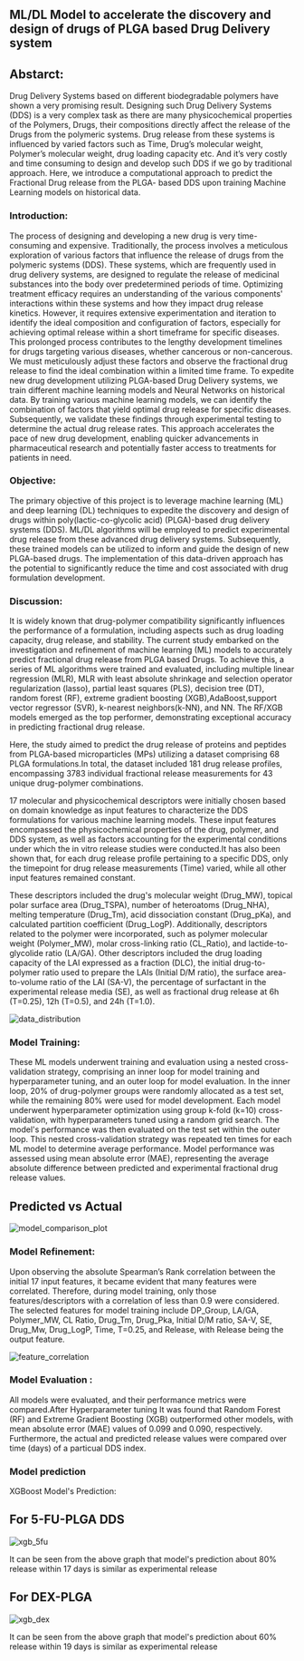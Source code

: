 ## ML/DL Model to accelerate the discovery and design of drugs of PLGA based Drug Delivery system
## Abstarct:
Drug Delivery Systems based on different biodegradable polymers have shown a very promising result. Designing such Drug Delivery Systems (DDS) is a very complex task as there are many physicochemical properties of the Polymers, Drugs, their compositions directly affect the release of the Drugs from the polymeric systems. Drug release from these systems is influenced by varied factors such as Time, Drug’s molecular weight, Polymer’s molecular weight, drug loading capacity etc. And it’s very costly and time consuming to design and develop such DDS if we go by traditional approach. Here, we introduce a computational approach to predict the Fractional Drug release from the PLGA- based DDS upon training Machine Learning models on historical data.
### Introduction:
The process of designing and developing a new drug is very time-consuming and expensive. Traditionally, the process involves a meticulous exploration of various factors that influence the release of drugs from the polymeric systems (DDS). These systems, which are frequently used in drug delivery systems, are designed to regulate the release of medicinal substances into the body over predetermined periods of time. Optimizing treatment efficacy requires an understanding of the various components' interactions within these systems and how they impact drug release kinetics. However, it requires extensive experimentation and iteration to identify the ideal composition and configuration of factors, especially for achieving optimal release within a short timeframe for specific diseases. This prolonged process contributes to the lengthy development timelines for drugs targeting various diseases, whether cancerous or non-cancerous. We must meticulously adjust these factors and observe the fractional drug release to find the ideal combination within a limited time frame.
To expedite new drug development utilizing PLGA-based Drug Delivery systems, we train different machine learning models and Neural Networks on historical data. By training various machine learning models, we can identify the combination of factors that yield optimal drug release for specific diseases. Subsequently, we validate these findings through experimental testing to determine the actual drug release rates. This approach accelerates the pace of new drug development, enabling quicker advancements in pharmaceutical research and potentially faster access to treatments for patients in need.

### Objective: 
The primary objective of this project is to leverage machine learning (ML) and deep learning (DL) techniques to expedite the discovery and design of drugs within poly(lactic-co-glycolic acid) (PLGA)-based drug delivery systems (DDS). ML/DL algorithms will be employed to predict experimental drug release from these advanced drug delivery systems. Subsequently, these trained models can be utilized to inform and guide the design of new PLGA-based drugs. The implementation of this data-driven approach has the potential to significantly reduce the time and cost associated with drug formulation development.

### Discussion:
It is widely known that drug-polymer compatibility significantly influences the performance of a formulation, including aspects such as drug loading capacity, drug release, and stability. The current study embarked on the investigation and refinement of machine learning (ML) models to accurately predict fractional drug release from PLGA based Drugs. To achieve this, a series of ML algorithms were trained and evaluated, including multiple linear regression (MLR), MLR with least absolute shrinkage and selection operator regularization (lasso), partial least squares (PLS), decision tree (DT), random forest (RF), extreme gradient boosting (XGB),AdaBoost,support vector regressor (SVR), k-nearest neighbors(k-NN), and NN. The RF/XGB models emerged as the top performer, demonstrating exceptional accuracy in predicting fractional drug release.

Here, the study aimed to predict the drug release of proteins and peptides from PLGA-based microparticles (MPs) utilizing a dataset comprising 68 PLGA formulations.In total, the dataset included 181 drug release profiles, encompassing 3783 individual fractional release measurements for 43 unique drug-polymer combinations.

17 molecular and physicochemical descriptors were initially chosen based on domain knowledge as input features to characterize the DDS formulations for various machine learning models. These input features encompassed the physicochemical properties of the drug, polymer, and DDS system, as well as factors accounting for the experimental conditions under which the in vitro release studies were conducted.It has also been shown that, for each drug release profile pertaining to a specific DDS, only the timepoint for drug release measurements (Time) varied, while all other input features remained constant.

These descriptors included the drug's molecular weight (Drug_MW), topical polar surface area (Drug_TSPA), number of heteroatoms (Drug_NHA), melting temperature (Drug_Tm), acid dissociation constant (Drug_pKa), and calculated partition coefficient (Drug_LogP). Additionally, descriptors related to the polymer were incorporated, such as polymer molecular weight (Polymer_MW), molar cross-linking ratio (CL_Ratio), and lactide-to-glycolide ratio (LA/GA). Other descriptors included the drug loading capacity of the LAI expressed as a fraction (DLC), the initial drug-to-polymer ratio used to prepare the LAIs (Initial D/M ratio), the surface area-to-volume ratio of the LAI (SA-V), the percentage of surfactant in the experimental release media (SE), as well as fractional drug release at 6h (T=0.25), 12h (T=0.5), and 24h (T=1.0).

![data_distribution](https://github.com/ApurbaApd/dds_design_ML/assets/119648597/a7745e2c-a6bd-4834-992f-230560d2180e)


### Model Training:
These ML models underwent training and evaluation using a nested cross-validation strategy, comprising an inner loop for model training and hyperparameter tuning, and an outer loop for model evaluation. In the inner loop, 20% of drug-polymer groups were randomly allocated as a test set, while the remaining 80% were used for model development. Each model underwent hyperparameter optimization using group k-fold (k=10) cross-validation, with hyperparameters tuned using a random grid search. The model's performance was then evaluated on the test set within the outer loop. This nested cross-validation strategy was repeated ten times for each ML model to determine average performance. Model performance was assessed using mean absolute error (MAE), representing the average absolute difference between predicted and experimental fractional drug release values.

## Predicted vs Actual 

![model_comparison_plot](https://github.com/ApurbaApd/dds_design_ML/assets/119648597/291cc4cc-8b8a-4104-89b8-5ca3051057e2)



### Model Refinement:
Upon observing the absolute Spearman’s Rank correlation between the initial 17 input features, it became evident that many features were correlated. Therefore, during model training, only those features/descriptors with a correlation of less than 0.9 were considered. The selected features for model training include DP_Group, LA/GA, Polymer_MW, CL Ratio, Drug_Tm, Drug_Pka, Initial D/M ratio, SA-V, SE, Drug_Mw, Drug_LogP, Time, T=0.25, and Release, with Release being the output feature.

![feature_correlation](https://github.com/ApurbaApd/dds_design_ML/assets/119648597/af1a7ad7-7115-4c89-8957-804c8dfd40de)


### Model Evaluation :
All models were evaluated, and their performance metrics were compared.After Hyperparameter tuning It was found that Random Forest (RF) and Extreme Gradient Boosting (XGB) outperformed other models, with mean absolute error (MAE) values of 0.099 and 0.090, respectively. Furthermore, the actual and predicted release values were compared over time (days) of a particual DDS index.

### Model prediction

XGBoost Model's Prediction:

## For 5-FU-PLGA DDS

![xgb_5fu](https://github.com/ApurbaApd/dds_design_ML/assets/119648597/32e09887-a3a5-4485-b5ab-544914108d3a)

It can be seen from the above graph that model's prediction about 80% release within 17 days is similar as experimental release 

## For DEX-PLGA

![xgb_dex](https://github.com/ApurbaApd/dds_design_ML/assets/119648597/001abd4f-d6cb-4803-b7fe-2f5b868bed1a)

It can be seen from the above graph that model's prediction about 60% release within 19 days is similar as experimental release 






 
